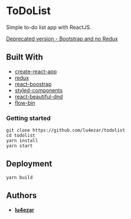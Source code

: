 # ToDoList

Simple to-do list app with ReactJS.

[Deprecated version - Bootstrap and no Redux](https://github.com/lu4ezar/todolist/tree/no-redux_bootstrap)
## Built With

* [create-react-app](https://github.com/facebook/create-react-app)
* [redux](https://redux.js.org/)
* [react-boostrap](https://react-bootstrap.github.io/)
* [styled-components](https://www.styled-components.com/)
* [react-beautiful-dnd](https://github.com/atlassian/react-beautiful-dnd)
* [flow-bin](https://github.com/flowtype/flow-bin)

### Getting started

```
git clone https://github.com/lu4ezar/todolist
cd todolist
yarn install
yarn start
```

## Deployment

```
yarn build
```

## Authors

* **[lu4ezar](https://github.com/lu4ezar/todolist/graphs/contributors)**
